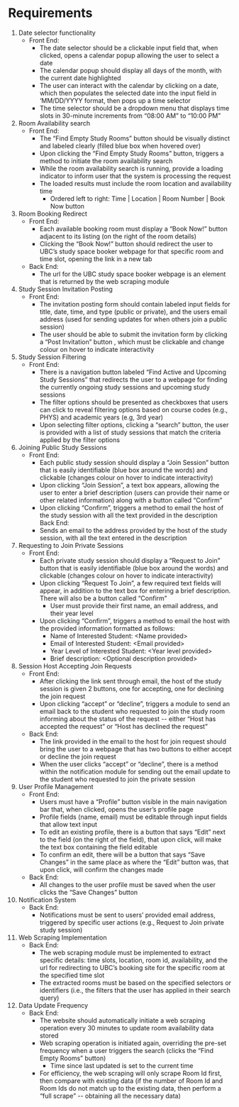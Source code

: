 # Requirements

1. Date selector functionality
    - Front End:
        - The date selector should be a clickable input field that, when clicked, opens a calendar popup allowing the user to select a date
        - The calendar popup should display all days of the month, with the current date highlighted
        - The user can interact with the calendar by clicking on a date, which then populates the selected date into the input field in ‘MM/DD/YYYY format, then pops up a time selector
        - The time selector should be a dropdown menu that displays time slots in 30-minute increments from “08:00 AM” to “10:00 PM”
1. Room Availability search
    - Front End:
        - The “Find Empty Study Rooms” button should be visually distinct and labeled clearly (filled blue box when hovered over)
        - Upon clicking the “Find Empty Study Rooms” button, triggers a method to initiate the room availability search
        - While the room availability search is running, provide a loading indicator to inform user that the system is processing the request
        - The loaded results must include the room location and availability time
            - Ordered left to right: Time | Location | Room Number | Book Now button
1. Room Booking Redirect
    - Front End:
        - Each available booking room must display a “Book Now!” button adjacent to its listing (on the right of the room details)
        - Clicking the “Book Now!” button should redirect the user to UBC’s study space booker webpage for that specific room and time slot, opening the link in a new tab
    - Back End:
        - The url for the UBC study space booker webpage is an element that is returned by the web scraping module
1. Study Session Invitation Posting
    - Front End:
        - The invitation posting form should contain labeled input fields for title, date, time, and type (public or private), and the users email address (used for sending updates for when others join a public session)
        - The user should be able to submit the invitation form by clicking a “Post Invitation” button , which must be clickable and change colour on hover to indicate interactivity
1. Study Session Filtering
    - Front End:
        - There is a navigation button labeled “Find Active and Upcoming Study Sessions” that redirects the user to a webpage for finding the currently ongoing study sessions and upcoming study sessions
        - The filter options should be presented as checkboxes that users can click to reveal filtering options based on course codes (e.g., PHYS) and academic years (e.g, 3rd year)
        - Upon selecting filter options, clicking a “search” button, the user is provided with a list of study sessions that match the criteria applied by the filter options
1. Joining Public Study Sessions
    - Front End:
        - Each public study session should display a “Join Session” button that is easily identifiable (blue box around the words) and clickable (changes colour on hover to indicate interactivity)
        - Upon clicking “Join Session”, a text box appears, allowing the user to enter a brief description (users can provide their name or other related information) along with a button called “Confirm”
        - Upon clicking “Confirm”, triggers a method to email the host of the study session with all the text provided in the description
    Back End:
        - Sends an email to the address provided by the host of the study session, with all the text entered in the description
1. Requesting to Join Private Sessions
    - Front End:
        - Each private study session should display a “Request to Join” button that is easily identifiable (blue box around the words) and clickable (changes colour on hover to indicate interactivity)
        - Upon clicking “Request To Join”, a few required text fields will appear, in addition to the text box for entering a brief description. There will also be a button called “Confirm"
            - User must provide their first name, an email address, and their year level
        - Upon clicking “Confirm”, triggers a method to email the host with the provided information formatted as follows:
            -  Name of Interested Student: \<Name provided\>
            - Email of Interested Student: \<Email provided\>
            - Year Level of Interested Student: \<Year level provided\>
            - Brief description: \<Optional description provided\>
1. Session Host Accepting Join Requests
    - Front End:
        - After clicking the link sent through email, the host of the study session is given 2 buttons, one for accepting, one for declining the join request
        - Upon clicking “accept” or “decline”, triggers a module to send an email back to the student who requested to join the study room informing about the status of the request -- either “Host has accepted the request” or “Host has declined the request”
    - Back End:
        - The link provided in the email to the host for join request should bring the user to a webpage that has two buttons to either accept or decline the join request
        - When the user clicks “accept” or “decline”, there is a method within the notification module for sending out the email update to the student who requested to join the private session
1. User Profile Management
    - Front End:
        - Users must have a “Profile” button visible in the main navigation bar that, when clicked, opens the user’s profile page
        - Profile fields (name, email) must be editable through input fields that allow text input
        - To edit an existing profile, there is a button that says “Edit” next to the field (on the right of the field), that upon click, will make the text box containing the field editable
        - To confirm an edit, there will be a button that says “Save Changes” in the same place as where the “Edit” button was, that upon click, will confirm the changes made
    - Back End:
        - All changes to the user profile must be saved when the user clicks the “Save Changes” button
1. Notification System
    - Back End:
        - Notifications must be sent to users’ provided email address, triggered by specific user actions (e.g., Request to Join private study session)
1. Web Scraping Implementation
    - Back End:
        - The web scraping module must be implemented to extract specific details: time slots, location, room id, availability, and the url for redirecting to UBC’s booking site for the specific room at the specified time slot
        - The extracted rooms must be based on the specified selectors or identifiers (i.e., the filters that the user has applied in their search query)
1. Data Update Frequency
    - Back End:
        - The website should automatically initiate a web scraping operation every 30 minutes to update room availability data stored
        - Web scraping operation is initiated again, overriding the pre-set frequency when a user triggers the search (clicks the “Find Empty Rooms” button)
            - Time since last updated is set to the current time
        - For efficiency, the web scraping will only scrape Room Id first, then compare with existing data (if the number of Room Id and Room Ids do not match up to the existing data, then perform a “full scrape” -- obtaining all the necessary data)
